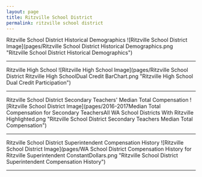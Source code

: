 ```yaml
---
layout: page
title: Ritzville School District
permalink: ritzville school district
---
```



Ritzville School District Historical Demographics
![Ritzville School District Image](pages/Ritzville School District Historical Demographics.png "Ritzville School District Historical Demographics")

___

Ritzville High School
![Ritzville High School Image](pages/Ritzville School District Ritzville High SchoolDual Credit BarChart.png "Ritzville High School Dual Credit Participation")

___

Ritzville School District Secondary Teachers' Median Total Compensation
![Ritzville School District Image](pages/2016-2017Median Total Compensation for Secondary TeachersAll WA School Districts With Ritzville Highlighted.png "Ritzville School District Secondary Teachers Median Total Compensation")

___

Ritzville School District Superintendent Compensation History
![Ritzville School District Image](pages/WA School District Compensation History for Ritzville Superintendent ConstantDollars.png "Ritzville School District Superintendent Compensation History")

___

